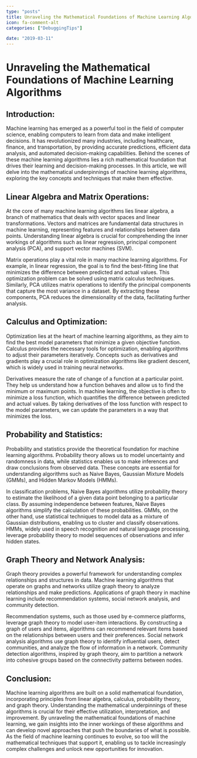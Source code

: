 ```yaml
---
type: "posts"
title: Unraveling the Mathematical Foundations of Machine Learning Algorithms
icon: fa-comment-alt
categories: ["DebuggingTips"]

date: "2019-03-11"
---
```




# Unraveling the Mathematical Foundations of Machine Learning Algorithms

## Introduction:
Machine learning has emerged as a powerful tool in the field of computer science, enabling computers to learn from data and make intelligent decisions. It has revolutionized many industries, including healthcare, finance, and transportation, by providing accurate predictions, efficient data analysis, and automated decision-making capabilities. Behind the scenes of these machine learning algorithms lies a rich mathematical foundation that drives their learning and decision-making processes. In this article, we will delve into the mathematical underpinnings of machine learning algorithms, exploring the key concepts and techniques that make them effective.

## Linear Algebra and Matrix Operations:
At the core of many machine learning algorithms lies linear algebra, a branch of mathematics that deals with vector spaces and linear transformations. Vectors and matrices are fundamental data structures in machine learning, representing features and relationships between data points. Understanding linear algebra is crucial for comprehending the inner workings of algorithms such as linear regression, principal component analysis (PCA), and support vector machines (SVM).

Matrix operations play a vital role in many machine learning algorithms. For example, in linear regression, the goal is to find the best-fitting line that minimizes the difference between predicted and actual values. This optimization problem can be solved using matrix calculus techniques. Similarly, PCA utilizes matrix operations to identify the principal components that capture the most variance in a dataset. By extracting these components, PCA reduces the dimensionality of the data, facilitating further analysis.

## Calculus and Optimization:
Optimization lies at the heart of machine learning algorithms, as they aim to find the best model parameters that minimize a given objective function. Calculus provides the necessary tools for optimization, enabling algorithms to adjust their parameters iteratively. Concepts such as derivatives and gradients play a crucial role in optimization algorithms like gradient descent, which is widely used in training neural networks.

Derivatives measure the rate of change of a function at a particular point. They help us understand how a function behaves and allow us to find the minimum or maximum points. In machine learning, the objective is often to minimize a loss function, which quantifies the difference between predicted and actual values. By taking derivatives of the loss function with respect to the model parameters, we can update the parameters in a way that minimizes the loss.

## Probability and Statistics:
Probability and statistics provide the theoretical foundation for machine learning algorithms. Probability theory allows us to model uncertainty and randomness in data, while statistics enables us to make inferences and draw conclusions from observed data. These concepts are essential for understanding algorithms such as Naive Bayes, Gaussian Mixture Models (GMMs), and Hidden Markov Models (HMMs).

In classification problems, Naive Bayes algorithms utilize probability theory to estimate the likelihood of a given data point belonging to a particular class. By assuming independence between features, Naive Bayes algorithms simplify the calculation of these probabilities. GMMs, on the other hand, use statistical techniques to model data as a mixture of Gaussian distributions, enabling us to cluster and classify observations. HMMs, widely used in speech recognition and natural language processing, leverage probability theory to model sequences of observations and infer hidden states.

## Graph Theory and Network Analysis:
Graph theory provides a powerful framework for understanding complex relationships and structures in data. Machine learning algorithms that operate on graphs and networks utilize graph theory to analyze relationships and make predictions. Applications of graph theory in machine learning include recommendation systems, social network analysis, and community detection.

Recommendation systems, such as those used by e-commerce platforms, leverage graph theory to model user-item interactions. By constructing a graph of users and items, algorithms can recommend relevant items based on the relationships between users and their preferences. Social network analysis algorithms use graph theory to identify influential users, detect communities, and analyze the flow of information in a network. Community detection algorithms, inspired by graph theory, aim to partition a network into cohesive groups based on the connectivity patterns between nodes.

## Conclusion:
Machine learning algorithms are built on a solid mathematical foundation, incorporating principles from linear algebra, calculus, probability theory, and graph theory. Understanding the mathematical underpinnings of these algorithms is crucial for their effective utilization, interpretation, and improvement. By unraveling the mathematical foundations of machine learning, we gain insights into the inner workings of these algorithms and can develop novel approaches that push the boundaries of what is possible. As the field of machine learning continues to evolve, so too will the mathematical techniques that support it, enabling us to tackle increasingly complex challenges and unlock new opportunities for innovation.